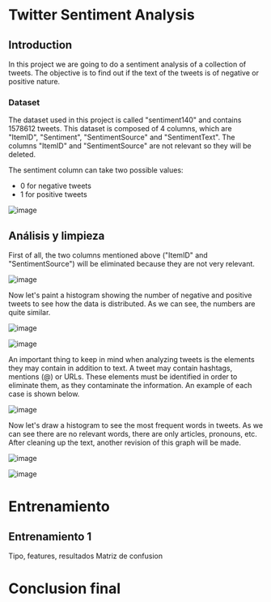 # Twitter Sentiment Analysis

## Introduction

In this project we are going to do a sentiment analysis of a collection of tweets. The objective is to find out if the text of the tweets is of negative or positive nature.

### Dataset

The dataset used in this project is called "sentiment140" and contains 1578612 tweets. 
This dataset is composed of 4 columns, which are "ItemID", "Sentiment", "SentimentSource" and "SentimentText". The columns "ItemID" and "SentimentSource" are not relevant so they will be deleted.

The sentiment column can take two possible values: 
- 0 for negative tweets
- 1 for positive tweets

![image](https://github.com/user-attachments/assets/8c8a15a0-d438-4f37-a058-a9e4662bc58f)


## Análisis y limpieza

First of all, the two columns mentioned above ("ItemID" and "SentimentSource") will be eliminated because they are not very relevant.

![image](https://github.com/user-attachments/assets/0604b1f1-22b2-4d17-a83e-46d6f5b7039d)

Now let's paint a histogram showing the number of negative and positive tweets to see how the data is distributed. As we can see, the numbers are quite similar.

![image](https://github.com/user-attachments/assets/acf816a7-1407-4e7c-a73b-9c32062dee74)

![image](https://github.com/user-attachments/assets/3185017c-5d0d-416a-8716-8c45dc1fe58a)


An important thing to keep in mind when analyzing tweets is the elements they may contain in addition to text. A tweet may contain hashtags, mentions (@) or URLs. These elements must be identified in order to eliminate them, as they contaminate the information. An example of each case is shown below.

![image](https://github.com/user-attachments/assets/40529eda-6591-4659-8fb7-d196c42c5592)

Now let's draw a histogram to see the most frequent words in tweets. As we can see there are no relevant words, there are only articles, pronouns, etc. After cleaning up the text, another revision of this graph will be made.

![image](https://github.com/user-attachments/assets/7b31d742-c9c8-45ec-aa96-b6aa41803b00)

![image](https://github.com/user-attachments/assets/1c893854-678f-4e71-955a-68e3cdab3142)
















# Entrenamiento
## Entrenamiento 1
Tipo, features, resultados
Matriz de confusion

# Conclusion final
